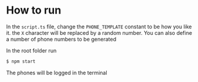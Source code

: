 # How to run

In the `script.ts` file, change the `PHONE_TEMPLATE` constant to be how you like it. the `X` character will be replaced by a random number. You can also define a number of phone numbers to be generated

In the root folder run

```sh
$ npm start
```

The phones will be logged in the terminal
